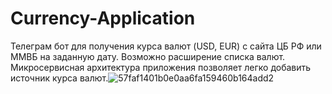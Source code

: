 # Currency-Application

Телеграм бот для получения курса валют (USD, EUR) с сайта ЦБ РФ или ММВБ на заданную дату.
Возможно расширение списка валют.
Микросервисная архитектура приложения позволяет легко добавить источник курса валют.![57faf1401b0e0aa6fa159460b164add2](https://user-images.githubusercontent.com/47269236/184613044-0812390b-1595-46a7-b690-f288b81b0330.png)
